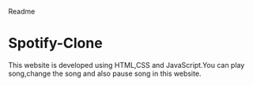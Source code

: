 Readme
# Spotify-Clone
This website is developed using HTML,CSS and JavaScript.You can play song,change the song and also pause song in this website.
